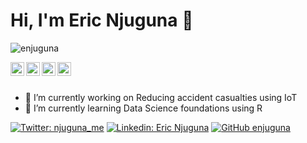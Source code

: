 # Hi, I'm Eric Njuguna 👋

<p align="left"> <img src="https://komarev.com/ghpvc/?username=enjuguna&label=Views&color=blue&style=plastic" alt="enjuguna" /> </p>
<a href="https://twitter.com/njuguna_me">
  <img align="left" alt="Eric's Twitter" width="22px" src="https://cdn.jsdelivr.net/npm/simple-icons@v3/icons/twitter.svg" />
</a>
<a href="https://www.linkedin.com/in/eric-njuguna-a17a61136/">
  <img align="left" alt="Eric's Linkdein" width="22px" src="https://cdn.jsdelivr.net/npm/simple-icons@v3/icons/linkedin.svg" />
</a>
<a href="https://github.com/enjuguna">
  <img align="left" alt="Eric's Github" width="22px" src="https://cdn.jsdelivr.net/npm/simple-icons@v3/icons/github.svg" />
</a>
<a href="https://instagram.com/njuguna.me/">
  <img align="left" alt="Eric's Instagram" width="22px" src="https://cdn.jsdelivr.net/npm/simple-icons@v3/icons/instagram.svg" />
</a>
</br>
</br>

- 🔭 I’m currently working on Reducing accident casualties using IoT
- 🌱 I’m currently learning Data Science foundations using R

[![Twitter: njuguna_me](https://img.shields.io/twitter/follow/njuguna_me?style=social)](https://twitter.com/njuguna_me)
[![Linkedin: Eric Njuguna](https://img.shields.io/badge/-eric-njuguna-a17a61136-blue?style=flat-square&logo=Linkedin&logoColor=white&link=https://www.linkedin.com/in/eric-njuguna-a17a61136/)](https://www.linkedin.com/in/eric-njuguna-a17a61136/)
[![GitHub enjuguna](https://img.shields.io/github/followers/enjuguna?label=follow&style=social)](https://github.com/enjuguna)





